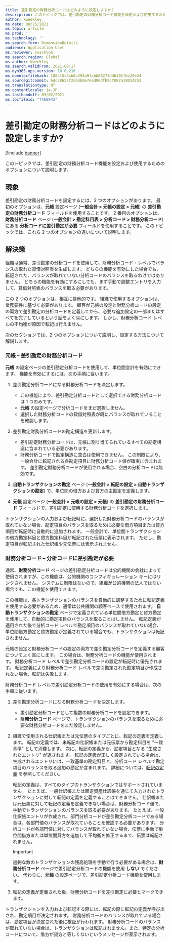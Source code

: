 ```yaml
---
title: 差引勘定の財務分析コードはどのように設定しますか?
description: このトピックでは、差引勘定の財務分析コード機能を設定および使用するためのオプションについて説明します。
author: kweekley
ms.date: 08/25/2021
ms.topic: article
ms.prod: ''
ms.technology: ''
ms.search.form: DimensionDetails
audience: Application User
ms.reviewer: roschlom
ms.search.region: Global
ms.author: kweekley
ms.search.validFrom: 2021-08-17
ms.dyn365.ops.version: 10.0.210
ms.openlocfilehash: 188c15c4cb0c295a9fcbb08273ddb391fbc29e24
ms.sourcegitcommit: b4c78655f2ab4b0e7ead96dfb9cf087a18014253
ms.translationtype: HT
ms.contentlocale: ja-JP
ms.lasthandoff: 09/02/2021
ms.locfileid: "7468943"
---
```

# <a name="how-do-i-set-up-balancing-financial-dimensions"></a>差引勘定の財務分析コードはどのように設定しますか?

[!include [banner](../includes/banner.md)]

このトピックでは、差引勘定の財務分析コード機能を設定および使用するためのオプションについて説明します。

## <a name="symptom"></a>現象

差引勘定の財務分析コードを設定するには、2 つのオプションがあります。 最初のオプションは、**元帳** 設定ページ (**一般会計 \> 元帳の設定 \> 元帳**) の **差引勘定の財務分析コード** フィールドを使用することです。 2 番目のオプションは、**財務分析コード** ページ (**一般会計 > 勘定科目表 \> 分析コード \> 財務分析コード**) にある **分析コードに差引勘定が必要** フィールドを使用することです。 このトピックでは、これら 2 つのオプションの違いについて説明します。

## <a name="resolution"></a>解決策

組織は通常、差引勘定の分析コードを使用して、財務分析コード・レベルでバランスの取れた貸借対照表を生成します。 どちらの機能を有効にした場合でも、転記された、バランスが取れていない分析コードのバランスを取るわけではありません。 どちらの機能を有効にするにしても、まず手動で調整エントリを入力して、貸借対照表のバランスを取る必要があります。

この 2 つのオプションは、相互に排他的です。 組織で使用するオプションは、業務要件に基づく必要があります。 顧客が元帳の設定と財務分析コードの設定の両方で差引勘定の分析コードを定義してから、必要な追加設定の一部またはすべてを完了しているという話をよく耳にします。 しかし、財務分析コード レベルの不均衡が原因で転記は行えません。

次のセクションでは、2 つのオプションについて説明し、設定する方法について解説します。

### <a name="ledger--balancing-financial-dimension"></a>元帳 – 差引勘定の財務分析コード

**元帳** の設定ページの差引勘定分析コードを使用して、単位間会計を有効にできます。 機能を有効にするには、次の手順に従います。

1. 差引勘定分析コードになる財務分析コードを決定します。

    - この機能により、差引勘定分析コードとして選択できる財務分析コードは 1 つのみです。
    - **元帳** の設定ページで分析コードをまだ選択しません。
    - 選択した財務分析コードの貸借対照表が既にバランスが取れていることを確認します。

2. 差引勘定財務分析コードの勘定構造を更新します。

    - 差引勘定財務分析コードは、元帳に割り当てられているすべての勘定構造に含まれている必要があります。
    - 財務分析コードで勘定構造に空白は使用できません。 この制限により、一般会計に転記される各勘定項目に財務分析コード値が確実に含まれます。 差引勘定財務分析コードが使用される場合、空白の分析コードは無効です。

3. **自動トランザクションの勘定** ページ (**一般会計 \> 転記の設定 \> 自動トランザクションの勘定**) で、単位間の借方および貸方の主勘定を定義します。
4. **元帳** 設定ページ (**一般会計 \> 元帳の設定 \> 元帳**) の **差引勘定の財務分析コード** フィールドで、差引勘定に使用する財務分析コードを選択します。

トランザクションの入力および転記時に、選択した財務分析コードのバランスが取れていない場合、勘定項目のバランスを取るために必要な借方項目または貸方項目が転記時に自動的に追加されます。 一般会計で、単位間トランザクションの借方勘定科目と貸方勘定科目が転記された伝票に表示されます。 ただし、勘定項目が転記された仕訳帳や元伝票には表示されません。

### <a name="financial-dimensions--require-the-dimension-to-be-balanced"></a>財務分析コード – 分析コードに差引勘定が必要

通常、**財務分析コード** ページの差引勘定分析コードは公的機関の会社によって使用されますが、この機能は、公的機関のコンフィギュレーション キーにはリンクされません。 システムに制限はないので、組織が公的機関の法人ではない場合でも、この機能を使用できます。

この機能は、各トランザクションのバランスを自動的に調整するために転記定義を使用する必要があるため、通常は公共機関の顧客ベースで使用されます。 **自動トランザクションの勘定** ページで定義されている単位間借方勘定と貸方勘定を使用して、自動的に勘定項目のバランスを取ることはしません。 転記定義が適用された後で分析コード レベルで勘定項目のバランスが取れていない場合、単位間借方勘定と貸方勘定が定義されている場合でも、トランザクションは転記されません。

元帳の設定と財務分析コードの設定の両方で差引勘定分析コードを定義する顧客についてよく耳にします。 この場合は、財務分析コードの機能が使用されます。 財務分析コード レベルで差引勘定分析コードの設定が転記時に優先されます。 転記定義により財務分析コード レベルで差引勘定された勘定項目が作成されない場合、転記は失敗します。

財務分析コード レベルで差引勘定分析コードの使用を有効にする場合は、次の手順に従います。

1. 差引勘定分析コードになる財務分析コードを決定します。

    - 差引勘定分析コードとして複数の財務分析コードを設定できます。
    - **財務分析コード** ページで、トランザクションのバランスを取るために必要な財務分析コードをまだ設定しません。

2. 組織で使用される仕訳帳または元伝票のタイプごとに、転記の定義を定義します。 転記の定義では、未転記の仕訳帳または元伝票から勘定科目を "一致基準" として消費します。 次に、転記の定義から、勘定項目となる "生成されたエントリ" が返されます。 転記の定義が正しく設定されている場合は、生成されるエントリには、一致基準の勘定科目と、分析コード レベルで勘定項目のバランスを取る追加の勘定が含まれます。 詳細については、[転記の定義](posting-definitions.md) を参照してください。 
   
   転記の定義は、すべてのタイプのトランザクションではサポートされていません。 たとえば、一般仕訳帳または固定資産仕訳帳を通じて入力されたトランザクションに対して転記の定義を定義することはできません。 仕訳帳または元伝票に対して転記の定義を定義できない場合は、財務分析コード値で、手動でトランザクションのバランスを取る必要があります。 たとえば、一般仕訳帳エントリが作成され、部門分析コードが差引勘定分析コードである場合は、各部門値のバランスが取れていることを確認する必要があります。  分析コードが各部門値に対してバランスが取れていない場合、伝票に手動で単位間借方または単位間貸方を追加して不均衡を修正するまで、伝票は転記されません。 

    > [!IMPORTANT]
    > 過剰な数のトランザクションの残高処理を手動で行う必要がある場合は、**財務分析コード** ページで差引勘定分析コードの機能を使用 **しない** でください。 代わりに、**元帳** の設定ページで、差引勘定分析コード機能を使用します。

3. 転記の定義が定義された後、財務分析コードを差引勘定に必要とマークできます。

トランザクションを入力および転記する際には、転記の際に転記の定義が呼び出され、勘定項目が決定されます。 財務分析コードのバランスが取れている場合は、勘定項目が決定された後に検証が行われます。 財務分析コードのバランスが取れていない場合は、トランザクションは転記されません。また、特定の分析コードについて、借方が貸方と等しくないというメッセージが表示されます。

